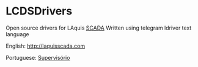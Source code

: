 # LCDSDrivers
Open source drivers for LAquis [SCADA](http://laquisscada.com)
Written using telegram ldriver text language


English: http://laquisscada.com

Portuguese: [Supervisório](http://www.lcds.com.br/laquis.asp)


